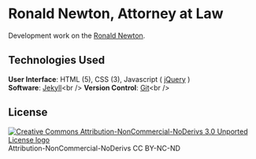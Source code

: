 # Ronald Newton, Attorney at Law

Development work on the [Ronald Newton](http://rdnewtonlaw.com/).

## Technologies Used
**User Interface**: HTML (5), CSS (3), Javascript ( [jQuery]("http://jquery.com/") )<br />
**Software**: [Jekyll]("http://jekyllrb.com/")<br />
**Version Control**: [Git]("http://git-scm.com")<br />

## License
[![Creative Commons Attribution-NonCommercial-NoDerivs 3.0 Unported License logo](http://i.creativecommons.org/l/by-nc-nd/3.0/80x15.png "Creative Commons Attribution-NonCommercial-NoDerivs 3.0 Unported License")](license.md)<br />
Attribution-NonCommercial-NoDerivs CC BY-NC-ND
